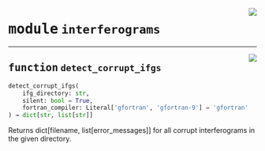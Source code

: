 <!-- markdownlint-disable -->

<a href="https://github.com/tum-esm/utils/tree/main/tum_esm_utils/interferograms.py#L0"><img align="right" style="float:right;" src="https://img.shields.io/badge/-source-cccccc?style=flat-square"></a>

# <kbd>module</kbd> `interferograms`





---

<a href="https://github.com/tum-esm/utils/tree/main/tum_esm_utils/interferograms.py#L43"><img align="right" style="float:right;" src="https://img.shields.io/badge/-source-cccccc?style=flat-square"></a>

## <kbd>function</kbd> `detect_corrupt_ifgs`

```python
detect_corrupt_ifgs(
    ifg_directory: str,
    silent: bool = True,
    fortran_compiler: Literal['gfortran', 'gfortran-9'] = 'gfortran'
) → dict[str, list[str]]
```

Returns dict[filename, list[error_messages]] for all corrupt interferograms in the given directory. 


